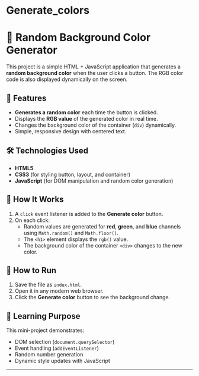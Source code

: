 # Generate_colors
# 🎨 Random Background Color Generator

This project is a simple HTML + JavaScript application that generates a **random background color** when the user clicks a button. The RGB color code is also displayed dynamically on the screen.

## 📌 Features
- **Generates a random color** each time the button is clicked.
- Displays the **RGB value** of the generated color in real time.
- Changes the background color of the container (`div`) dynamically.
- Simple, responsive design with centered text.

## 🛠️ Technologies Used
- **HTML5**
- **CSS3** (for styling button, layout, and container)
- **JavaScript** (for DOM manipulation and random color generation)

## 🚀 How It Works
1. A `click` event listener is added to the **Generate color** button.
2. On each click:
   - Random values are generated for **red**, **green**, and **blue** channels using `Math.random()` and `Math.floor()`.
   - The `<h1>` element displays the `rgb()` value.
   - The background color of the container `<div>` changes to the new color.

## 📂 How to Run
1. Save the file as `index.html`.
2. Open it in any modern web browser.
3. Click the **Generate color** button to see the background change.

## 🎯 Learning Purpose
This mini-project demonstrates:
- DOM selection (`document.querySelector`)
- Event handling (`addEventListener`)
- Random number generation
- Dynamic style updates with JavaScript

---
